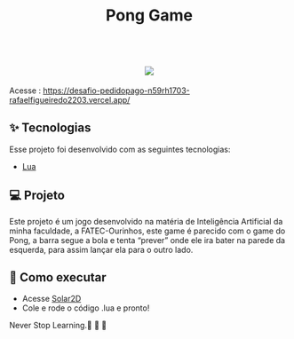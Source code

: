 <h1 align="center" >
Pong Game
</h1>




<br>

<h1 align="center" >



  <img  src="https://user-images.githubusercontent.com/60237326/173701850-d93ae2ba-e75b-4f29-b294-3f5197e14602.png">
  


  
  
  </h1>

 Acesse : https://desafio-pedidopago-n59rh1703-rafaelfigueiredo2203.vercel.app/




## ✨ Tecnologias

Esse projeto foi desenvolvido com as seguintes tecnologias:

- [Lua](https://www.lua.org/)



## 💻 Projeto

Este projeto é um jogo  desenvolvido na matéria de Inteligência Artificial  da minha faculdade, a FATEC-Ourinhos, este game é parecido com o game do Pong, a barra segue a bola e tenta “prever” onde ele ira bater na parede da esquerda, para assim lançar ela para o  outro lado.



## 🚀 Como executar

- Acesse [Solar2D]([https://www.lua.org/](https://playground.solar2d.com/))
- Cole e rode o código .lua e pronto!


Never Stop Learning.🚀 🚀 🚀 

